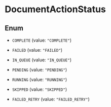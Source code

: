 

# DocumentActionStatus

## Enum


* `COMPLETE` (value: `"COMPLETE"`)

* `FAILED` (value: `"FAILED"`)

* `IN_QUEUE` (value: `"IN_QUEUE"`)

* `PENDING` (value: `"PENDING"`)

* `RUNNING` (value: `"RUNNING"`)

* `SKIPPED` (value: `"SKIPPED"`)

* `FAILED_RETRY` (value: `"FAILED_RETRY"`)



